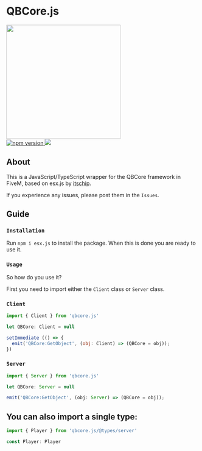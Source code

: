 # QBCore.js
<div style="margin: auto 0; width: 100%">
  <img src="https://i.imgur.com/lj2RCGp.jpg" width="300" height="300"/>
  <div>
  <a href="https://www.npmjs.com/package/qbcore.js">
    <img src="https://img.shields.io/npm/v/qbcore.js?style=flat" alt="npm version">
  </a>
  <a href="https://www.npmjs.com/package/qbcore.js">
    <img src="https://img.shields.io/npm/dm/qbcore.js?style=flat">
  </a>
</div>

## About

This is a JavaScript/TypeScript wrapper for the QBCore framework in FiveM, based on esx.js by [itschip](https://github.com/itschip). 

If you experience any issues, please post them in the `Issues`. 

## Guide

### `Installation`

Run `npm i esx.js` to install the package. When this is done you are ready to use it. 

### `Usage`

So how do you use it? 

First you need to import either the `Client` class or `Server` class. 

### `Client`

```js
import { Client } from 'qbcore.js'

let QBCore: Client = null

setImmediate (() => {
  emit('QBCore:GetObject', (obj: Client) => (QBCore = obj));
})

```

### `Server`
```js
import { Server } from 'qbcore.js'

let QBCore: Server = null

emit('QBCore:GetObject', (obj: Server) => (QBCore = obj));
```

## You can also import a single type:
```js
import { Player } from 'qbcore.js/@types/server'

const Player: Player
```